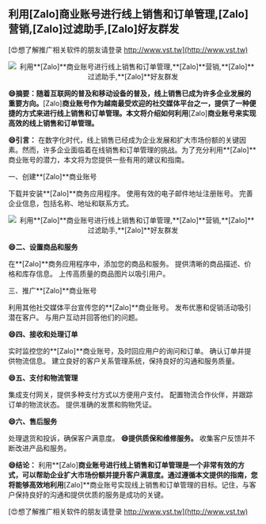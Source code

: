 ## **利用**[Zalo]**商业账号进行线上销售和订单管理,**[Zalo]**营销,**[Zalo]**过滤助手,**[Zalo]**好友群发**

[😍想了解推广相关软件的朋友请登录 http://www.vst.tw](http://www.vst.tw)

 <center><img src="https://vst.tw/MP4/tuiguang/png/1.png" alt="利用**[Zalo]**商业账号进行线上销售和订单管理,**[Zalo]**营销,**[Zalo]**过滤助手,**[Zalo]**好友群发"></center>

**😄摘要：随着互联网的普及和移动设备的普及，线上销售已成为许多企业发展的重要方向。**[Zalo]**商业账号作为越南最受欢迎的社交媒体平台之一，提供了一种便捷的方式来进行线上销售和订单管理。本文将介绍如何利用**[Zalo]**商业账号来实现高效的线上销售和订单管理。**

**😄引言：**
在数字化时代，线上销售已经成为企业发展和扩大市场份额的关键因素。然而，许多企业面临着在线销售和订单管理的挑战。为了充分利用**[Zalo]**商业账号的潜力，本文将为您提供一些有用的建议和指南。

一、创建**[Zalo]**商业账号

下载并安装**[Zalo]**商务应用程序。
使用有效的电子邮件地址注册账号。
完善企业信息，包括名称、地址和联系方式。

 <center><img src="https://vst.tw/MP4/tuiguang/png/0.png" alt="利用**[Zalo]**商业账号进行线上销售和订单管理,**[Zalo]**营销,**[Zalo]**过滤助手,**[Zalo]**好友群发"></center>

**😄二、设置商品和服务**

在**[Zalo]**商务应用程序中，添加您的商品和服务。
提供清晰的商品描述、价格和库存信息。
上传高质量的商品图片以吸引用户。

三、推广**[Zalo]**商业账号

利用其他社交媒体平台宣传您的**[Zalo]**商业账号。
发布优惠和促销活动吸引潜在客户。
与用户互动并回答他们的问题。

**😄四、接收和处理订单**

实时监控您的**[Zalo]**商业账号，及时回应用户的询问和订单。
确认订单并提供物流信息。
建立良好的客户关系管理系统，保持良好的沟通和服务质量。

**😄五、支付和物流管理**

集成支付网关，提供多种支付方式以方便用户支付。
配置物流合作伙伴，并跟踪订单的物流状态。
提供准确的发票和购物凭证。

**😄六、售后服务**

处理退货和投诉，确保客户满意度。
**😄提供质保和维修服务。**
收集客户反馈并不断改进产品和服务。

**😄结论：**
利用**[Zalo]**商业账号进行线上销售和订单管理是一个非常有效的方式，可以帮助企业扩大市场份额并提升客户满意度。通过遵循本文提供的指南，您将能够高效地利用**[Zalo]**商业账号实现线上销售和订单管理的目标。记住，与客户保持良好的沟通和提供优质的服务是成功的关键。

[😍想了解推广相关软件的朋友请登录 http://www.vst.tw](http://www.vst.tw)



